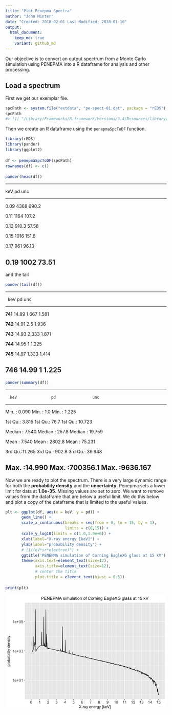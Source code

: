 ```yaml
---
title: "Plot Penepma Spectra"
author: "John Minter"
date: "Created: 2018-02-01 Last Modified: 2018-01-10"
output:
  html_document:
    keep_md: true
    variant: github_md
---
```




Our objective is to convert an output spectrum from a Monte Carlo
simulation using PENEPMA into a R dataframe for analysis and other
processing.


## Load a spectrum

First we get our exemplar file.


```r
spcPath <- system.file("extdata", "pe-spect-01.dat", package = "rEDS")
spcPath
#> [1] "/Library/Frameworks/R.framework/Versions/3.4/Resources/library/rEDS/extdata/pe-spect-01.dat"
```

Then we create an R dataframe using the `penepmaSpcToDF` function.


```r
library(rEDS)
library(pander)
library(ggplot2)

df <- penepmaSpcToDF(spcPath)
rownames(df) <- c()

pander(head(df))
```


----------------------
 keV     pd      unc  
------ ------- -------
 0.09   4368    690.2 

 0.11   1164    107.2 

 0.13   910.3   57.58 

 0.15   1016    151.6 

 0.17    961    96.13 

 0.19   1002    73.51 
----------------------
and the tail


```r
pander(tail(df))
```


---------------------------------
 &nbsp;     keV     pd      unc  
--------- ------- ------- -------
 **741**   14.89   1.667   1.581 

 **742**   14.91    2.5    1.936 

 **743**   14.93   2.333   1.871 

 **744**   14.95     1     1.225 

 **745**   14.97   1.333   1.414 

 **746**   14.99     1     1.225 
---------------------------------


```r
pander(summary(df))
```


----------------------------------------------------
      keV               pd                unc       
---------------- ----------------- -----------------
 Min.  : 0.090      Min.  : 1.0      Min.  : 1.225  

 1st Qu.: 3.815    1st Qu.: 76.7    1st Qu.: 10.723 

 Median : 7.540   Median : 257.8    Median : 19.759 

  Mean : 7.540     Mean : 2802.8     Mean : 75.231  

 3rd Qu.:11.265   3rd Qu.: 902.8    3rd Qu.: 39.648 

 Max.  :14.990    Max.  :700356.1   Max.  :9636.167 
----------------------------------------------------


Now we are ready to plot the spectrum. There is a very large dynamic
range for both the **probability density** and the **uncertainty**.
Penepma sets a lower limit for data at **1.0e-35**. Missing values are
set to zero. We want to remove values from the dataframe that are
below a useful limit. We do this below and plot a copy of the 
dataframe that is limited to the useful values.


```r
plt <- ggplot(df, aes(x = keV, y = pd)) +
       geom_line() + 
       scale_x_continuous(breaks = seq(from = 0, to = 15, by = 1),
                          limits = c(0,15)) +
       scale_y_log10(limits = c(1.0,1.0e+6)) +
       xlab(label="X-ray energy [keV]") +
       ylab(label="probability density") +
       # (1/(eV*sr*electron)") +
       ggtitle('PENEPMA simulation of Corning EagleXG glass at 15 kV') +
       theme(axis.text=element_text(size=12),
             axis.title=element_text(size=12),
             # center the title
             plot.title = element_text(hjust = 0.5))
       
print(plt)
```

![](plotPenepma_files/figure-html/unnamed-chunk-5-1.png)<!-- -->
